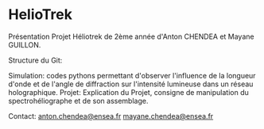 # HelioTrek
Présentation Projet Héliotrek de 2ème année d'Anton CHENDEA et Mayane GUILLON.

Structure du Git:

Simulation: codes pythons permettant d'observer l'influence de la longueur d'onde et de l'angle de diffraction sur l'intensité lumineuse dans un réseau holographique. Projet: Explication du Projet, consigne de manipulation du spectrohéliographe et de son assemblage.

Contact: anton.chendea@ensea.fr mayane.chendea@ensea.fr
